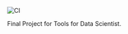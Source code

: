![CI](https://github.com/aditeyaarya/tfds_project/actions/workflows/ci.yml/badge.svg)

Final Project for Tools for Data Scientist.
